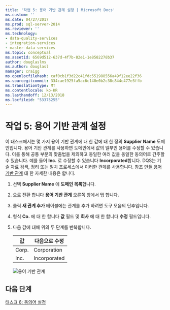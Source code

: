 ```yaml
---
title: '작업 5: 용어 기반 관계 설정 | Microsoft Docs'
ms.custom: ''
ms.date: 04/27/2017
ms.prod: sql-server-2014
ms.reviewer: ''
ms.technology:
- data-quality-services
- integration-services
- master-data-services
ms.topic: conceptual
ms.assetid: 6569d512-637d-4f7b-82e1-1e8582278b37
author: douglaslms
ms.author: douglasl
manager: craigg
ms.openlocfilehash: caf0cb1f3d22c41fdc551988556a49f12ee22f36
ms.sourcegitcommit: 334cae1925fa5ac6c140e0b2c38c844c477e3ffb
ms.translationtype: MT
ms.contentlocale: ko-KR
ms.lasthandoff: 12/13/2018
ms.locfileid: "53375255"
---
```

# <a name="task-5-setting-term-based-relationships"></a>작업 5: 용어 기반 관계 설정
  이 태스크에서는 몇 가지 용어 기반 관계에 대 한 값에 대 한 정의 **Supplier Name** 도메인입니다. 용어 기반 관계를 사용하면 도메인에서 값의 일부인 용어를 수정할 수 있습니다. 이를 통해 공통 부분의 맞춤법을 제외하고 동일한 여러 값을 동일한 동의어로 간주할 수 있습니다. 예를 들어 **Inc.** 로 수정할 수 있습니다 **Incorporated**합니다. DQS는 기술 자료 검색, 정리 또는 일치 프로세스에서 이러한 관계를 사용합니다. 참조 [만들 용어 기반 관계](https://msdn.microsoft.com/library/hh510404.aspx) 대 한 자세한 내용은 합니다.  
  
1.  선택 **Supplier Name** 에 **도메인 목록**합니다.  
  
2.  으로 전환 합니다 **용어 기반 관계** 오른쪽 창에서 탭 합니다.  
  
3.  클릭 **새 관계 추가** 테이블에는 관계를 추가 하려면 도구 모음의 단추입니다.  
  
4.  형식 **Co.** 에 대 한 합니다 **값** 필드 및 **회사** 에 대 한 합니다 **수정** 필드입니다.  
  
5.  다음 값에 대해 위의 두 단계를 반복합니다.  
  
    |값|다음으로 수정|  
    |-----------|----------------|  
    |Corp.|Corporation|  
    |Inc.|Incorporated|  
  
     ![용어 기반 관계](../../2014/tutorials/media/et-settingtermbasedrelations.jpg "용어 기반 관계")  
  
## <a name="next-step"></a>다음 단계  
 [태스크 6: 동의어 설정](../../2014/tutorials/task-6-setting-synonyms.md)  
  
  
